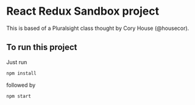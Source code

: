 # React Redux Sandbox project
This is based of a Pluralsight class thought by Cory House (@housecor).

## To run this project
Just run
```bash
npm install
```
followed by 
```bash
npm start
```